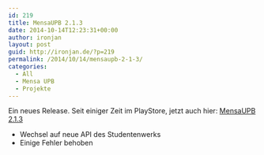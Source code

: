 ```yaml
---
id: 219
title: MensaUPB 2.1.3
date: 2014-10-14T12:23:31+00:00
author: ironjan
layout: post
guid: http://ironjan.de/?p=219
permalink: /2014/10/14/mensaupb-2-1-3/
categories:
  - All
  - Mensa UPB
  - Projekte
---
```

Ein neues Release. Seit einiger Zeit im PlayStore, jetzt auch hier: [MensaUPB 2.1.3](http://ironjan.de/wp-content/uploads/2014/10/MensaUPB-2.1.3.apk)

  * Wechsel auf neue API des Studentenwerks
  * Einige Fehler behoben